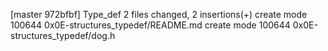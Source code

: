 [master 972bfbf] Type_def
 2 files changed, 2 insertions(+)
 create mode 100644 0x0E-structures_typedef/README.md
 create mode 100644 0x0E-structures_typedef/dog.h
